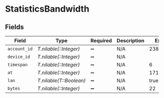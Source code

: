 # StatisticsBandwidth


## Fields

| Field                   | Type                    | Required                | Description             | Example                 |
| ----------------------- | ----------------------- | ----------------------- | ----------------------- | ----------------------- |
| `account_id`            | *T.nilable(::Integer)*  | :heavy_minus_sign:      | N/A                     | 238960586               |
| `device_id`             | *T.nilable(::Integer)*  | :heavy_minus_sign:      | N/A                     |                         |
| `timespan`              | *T.nilable(::Integer)*  | :heavy_minus_sign:      | N/A                     | 6                       |
| `at`                    | *T.nilable(::Integer)*  | :heavy_minus_sign:      | N/A                     | 1718387650              |
| `lan`                   | *T.nilable(T::Boolean)* | :heavy_minus_sign:      | N/A                     | true                    |
| `bytes`                 | *T.nilable(::Integer)*  | :heavy_minus_sign:      | N/A                     | 22                      |